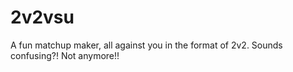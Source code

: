 # 2v2vsu
A fun matchup maker, all against you in the format of 2v2. Sounds confusing?! Not anymore!!
